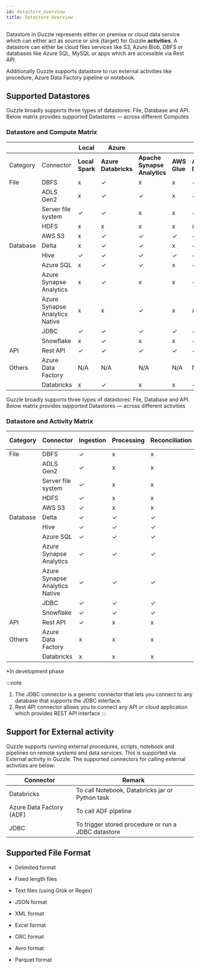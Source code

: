 ```yaml
---
id: datastore_overview
title: Datastore Overview
---
```


Datastore in Guzzle represents either on premise or cloud data service which can either act as source or sink (target) for Guzzle **activities**. A datastore can either be cloud files services like S3, Azure Blob, DBFS or databases like Azure SQL, MySQL or apps which are accessible via Rest API.

Additionally Guzzle supports datastore to run external activities like procedure, Azure Data Factory pipeline or notebook. 

## Supported Datastores 

Guzzle broadly supports three types of datastores: File, Database and API. Below matrix provides supported Datastores — across different Computes
### Datastore and Compute Matrix

|          |                    | **Local** |   **Azure**          |                             |              |  **AWS**           |                   ||
|----------|--------------------|-----------|----------------------|-----------------------------|--------------|--------------------|-------------------|--- |
| Category | Connector          | **Local Spark** | **Azure Databricks** | **Apache Synapse Analytics**| **AWS Glue** | **AWS Databricks** | **AWS EMR (EC2)** | **AWS EMR Serverles** ||
| File     | DBFS               | x          | ✓                    | x                           | x            | ✓                  | x                 | x                 |
|          | ADLS Gen2          | x          | ✓                    | ✓                           | x            | ✓                  | x                 | x                 |    
|          | Server file system | ✓          | ✓                    | x                           | x            | ✓                  | x                 | x                 |
|          | HDFS               | x          | x                    | x                           | x            | x                  | x                 | x                 |
|          | AWS S3             | x          | ✓                    | ✓                           | ✓            | ✓                  | ✓                 | ✓                 |
| Database | Delta              | x          | ✓                    | ✓                           | x            | ✓                  | x                 |x                 |
|          | Hive               | ✓          | ✓                    | ✓                           | ✓            | ✓                  | ✓                 | ✓                 |
|          | Azure SQL          | x          | ✓                    | ✓                           | x            | ✓                  | x                 |x                |
|          | Azure Synapse Analytics | x          | ✓               | x                           | x            | ✓                  | x                 |x                 |
|          | Azure Synapse Analytics Native | x          | x        | ✓                           | x            | x                  | x                 | x                 |       
|          | JDBC               | ✓          | ✓                    | ✓                           | ✓            | ✓                  | ✓                 | ✓                 |
|          | Snowflake          | x          | ✓                    | x                           | x            | ✓                  | x                 |x                 |
| API      | Rest API           | ✓          | ✓                    | ✓                           | ✓            | ✓                  | ✓                 | ✓                 |
|Others    | Azure Data Factory | N/A        | N/A                  | N/A                          | N/A          | N/A                | N/A               |N/A                 |
|          | Databricks         | x          | ✓                    | x                           | x            | ✓                  | x                 | x                 |      


Guzzle broadly supports three types of datastores: File, Database and API. Below matrix provides supported Datastores — across different activities

### Datastore and Activity Matrix
| Category | Connector          | **Ingestion**              | **Processing**                | **Reconciliation**                 | **Constraint Checks** | **Housekeeping** |**External**|
|----------|--------------------|----------------------------|-------------------------------|------------------------------------|-----------------------|------------------| -----------|
| File     | DBFS               | ✓                          | x                             | x                                  | x                     | x                | x          |
|          | ADLS Gen2          | ✓                          | x                             | x                                  | x                     | x                | x          |
|          | Server file system | ✓                          | x                             | x                                  | x                     | x                | x          |
|          | HDFS               | ✓                          | x                             | x                                  | x                     | x                | x          |
|          | AWS S3             | ✓                          | x                             | x                                  | x                     | x                | x          |
| Database | Delta              | ✓                          | ✓                             | ✓                                  | ✓                     | ✓                | x          |
|          | Hive               | ✓                          | ✓                             | ✓                                  | ✓                     | ✓                | x          |
|          | Azure SQL          | ✓                          | ✓                             | ✓                                  | ✓                     | x                | x          |
|          | Azure Synapse Analytics     | ✓                 | ✓                             | ✓                                  | ✓                     | x                | x          |
|          | Azure Synapse Analytics Native | ✓              | ✓                             | ✓                                  | ✓                     | x                | x          |      
|          | JDBC               | ✓                          | ✓                             | ✓                                  | ✓                     | x                | ✓          |
|          | Snowflake          | ✓                          | ✓                             | ✓                                  | ✓                     | x                | x          |
| API      | Rest API           | ✓                          | x                             | x                                  | x                     | x                | x          |
|Others    | Azure Data Factory | x                          | x                             | x                                  | x                     | x                | ✓          |
|          | Databricks         | x                          | x                             | x                                  | x                     | x                | ✓          |

*In development phase

:::note
1. The JDBC connector is a generic connector that lets you connect to any database that supports the JDBC interface. 
2. Rest API connector allows you to connect any API or cloud application which provides REST API interface 
:::

## Support for External activity

Guzzle supports running external procedures, scripts, notebook and pipelines on remote systems and data services. This is supported via External activity in Guzzle. The supported connectors for calling external activities are below:

|Connector|Remark|
|--- |--- |
|Databricks|To call Notebook, Databricks jar or Python task|
|Azure Data Factory (ADF)|To call ADF pipeline|
|JDBC|To trigger stored procedure or run a JDBC datastore|


## Supported File Format

* Delimited format

* Fixed length files

* Text files (using Grok or Regex)

* JSON format

* XML format

* Excel format

* ORC format

* Avro format

* Parquet format

